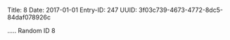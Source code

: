 Title: 8
Date: 2017-01-01
Entry-ID: 247
UUID: 3f03c739-4673-4772-8dc5-84daf078926c

.....
Random ID 8
